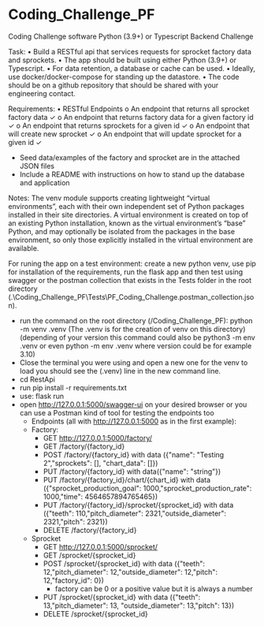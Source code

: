# Coding_Challenge_PF
Coding Challenge software
Python (3.9+) or Typescript Backend Challenge

Task:
•	Build a RESTful api that services requests for sprocket factory data and sprockets.
•	The app should be built using either Python (3.9+) or Typescript.
•	For data retention, a database or cache can be used.
•	Ideally, use docker/docker-compose for standing up the datastore.
•	The code should be on a github repository that should be shared with your engineering contact.

Requirements:
•	RESTful Endpoints
o	An endpoint that returns all sprocket factory data ✓
o	An endpoint that returns factory data for a given factory id ✓
o	An endpoint that returns sprockets for a given id ✓
o	An endpoint that will create new sprocket ✓
o	An endpoint that will update sprocket for a given id ✓
   -  Seed data/examples of the factory and sprocket are in the attached JSON files
   -  Include a README with instructions on how to stand up the database and application

Notes:
The venv module supports creating lightweight “virtual environments”, each with their own independent set of Python packages installed in their site directories. A virtual environment is created on top of an existing Python installation, known as the virtual environment’s “base” Python, and may optionally be isolated from the packages in the base environment, so only those explicitly installed in the virtual environment are available.


For runing the app on a test environment: create a new python venv, use pip for installation of the requirements, run the flask app and then test using swagger or the postman collection that exists in the Tests folder in the root directory (.\Coding_Challenge_PF\Tests\PF_Coding_Challenge.postman_collection.json).

- run the command on the root directory (/Coding_Challenge_PF): python -m venv .venv (The .venv is for the creation of venv on this directory) (depending of your version this command could also be python3 -m env .venv or even python<version> -m env .venv where version could be for example 3.10)
- Close the terminal you were using and open a new one for the venv to load you should see the (.venv) line in the new command line.
- cd RestApi
- run pip install -r requirements.txt
- use: flask run
- open http://127.0.0.1:5000/swagger-ui on your desired browser or you can use a Postman kind of tool for testing the endpoints too
   - Endpoints (all with http://127.0.0.1:5000 as in the first example):
   - Factory:
      - GET http://127.0.0.1:5000/factory/
      - GET /factory/{factory_id}
      - POST /factory/{factory_id} with data ({"name": "Testing 2","sprockets": [], "chart_data": []})
      - PUT /factory/{factory_id} with data({"name": "string"})
      - PUT /factory/{factory_id}/chart/{chart_id} with data ({"sprocket_production_goal": 1000,"sprocket_production_rate": 1000,"time": 4564657894765465})
      - PUT /factory/{factory_id}/sprocket/{sprocket_id} with data ({"teeth": 110,"pitch_diameter": 2321,"outside_diameter": 2321,"pitch": 2321})
      - ​DELETE /factory​/{factory_id}
   - Sprocket
      - GET http://127.0.0.1:5000/sprocket/
      - GET /sprocket/{sprocket_id}
      - POST /sprocket/{sprocket_id} with data ({"teeth": 12,"pitch_diameter": 12,"outside_diameter": 12,"pitch": 12,"factory_id": 0})
         - factory can be 0 or a positive value but it is always a number
      - PUT /sprocket/{sprocket_id} with data ({"teeth": 13,"pitch_diameter": 13,  "outside_diameter": 13,"pitch": 13})
      - DELETE /sprocket/{sprocket_id}

